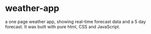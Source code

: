 # weather-app
a one page weather app, showing real-time forecast data and a 5 day forecast. It was built with pure html, CSS and JavaScript. 
